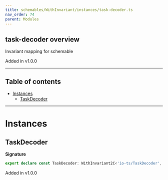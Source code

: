 ```yaml
---
title: schemables/WithInvariant/instances/task-decoder.ts
nav_order: 74
parent: Modules
---
```


## task-decoder overview

Invariant mapping for schemable

Added in v1.0.0

---

<h2 class="text-delta">Table of contents</h2>

- [Instances](#instances)
  - [TaskDecoder](#taskdecoder)

---

# Instances

## TaskDecoder

**Signature**

```ts
export declare const TaskDecoder: WithInvariant2C<'io-ts/TaskDecoder', unknown>
```

Added in v1.0.0
